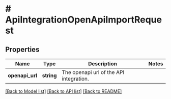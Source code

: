 # # ApiIntegrationOpenApiImportRequest

## Properties

Name | Type | Description | Notes
------------ | ------------- | ------------- | -------------
**openapi_url** | **string** | The openapi url of the API integration. |

[[Back to Model list]](../../README.md#models) [[Back to API list]](../../README.md#endpoints) [[Back to README]](../../README.md)
